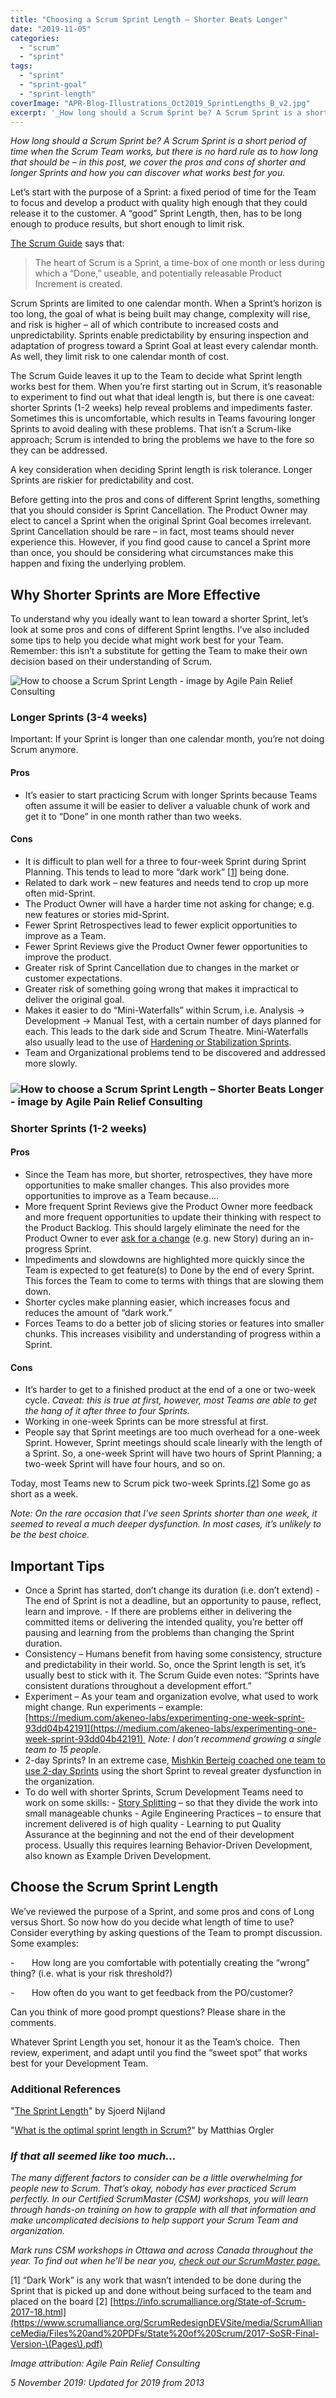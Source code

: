 ```yaml
---
title: "Choosing a Scrum Sprint Length – Shorter Beats Longer"
date: "2019-11-05"
categories: 
  - "scrum"
  - "sprint"
tags: 
  - "sprint"
  - "sprint-goal"
  - "sprint-length"
coverImage: "APR-Blog-Illustrations_Oct2019_SprintLengths_B_v2.jpg"
excerpt: '_How long should a Scrum Sprint be? A Scrum Sprint is a short period of time when the'
---
```


_How long should a Scrum Sprint be? A Scrum Sprint is a short period of time when the Scrum Team works, but there is no hard rule as to how long that should be – in this post, we cover the pros and cons of shorter and longer Sprints and how you can discover what works best for you._

Let’s start with the purpose of a Sprint: a fixed period of time for the Team to focus and develop a product with quality high enough that they could release it to the customer. A “good” Sprint Length, then, has to be long enough to produce results, but short enough to limit risk.

[The Scrum Guide](https://scrumguides.org/scrum-guide.html) says that:

> The heart of Scrum is a Sprint, a time-box of one month or less during which a “Done,” useable, and potentially releasable Product Increment is created.

Scrum Sprints are limited to one calendar month. When a Sprint’s horizon is too long, the goal of what is being built may change, complexity will rise, and risk is higher – all of which contribute to increased costs and unpredictability. Sprints enable predictability by ensuring inspection and adaptation of progress toward a Sprint Goal at least every calendar month. As well, they limit risk to one calendar month of cost.

The Scrum Guide leaves it up to the Team to decide what Sprint length works best for them. When you’re first starting out in Scrum, it’s reasonable to experiment to find out what that ideal length is, but there is one caveat: shorter Sprints (1-2 weeks) help reveal problems and impediments faster. Sometimes this is uncomfortable, which results in Teams favouring longer Sprints to avoid dealing with these problems. That isn’t a Scrum-like approach; Scrum is intended to bring the problems we have to the fore so they can be addressed.

A key consideration when deciding Sprint length is risk tolerance. Longer Sprints are riskier for predictability and cost.

Before getting into the pros and cons of different Sprint lengths, something that you should consider is Sprint Cancellation. The Product Owner may elect to cancel a Sprint when the original Sprint Goal becomes irrelevant. Sprint Cancellation should be rare – in fact, most teams should never experience this. However, if you find good cause to cancel a Sprint more than once, you should be considering what circumstances make this happen and fixing the underlying problem.

## Why Shorter Sprints are More Effective

To understand why you ideally want to lean toward a shorter Sprint, let’s look at some pros and cons of different Sprint lengths. I’ve also included some tips to help you decide what might work best for your Team. Remember: this isn’t a substitute for getting the Team to make their own decision based on their understanding of Scrum.

![How to choose a Scrum Sprint Length - image by Agile Pain Relief Consulting](src/content/blog/choosing-scrum-sprint-length/images/APR-Blog-Illustrations_Oct2019_SprintLengths_A_v1.jpg)

### Longer Sprints (3-4 weeks)

Important: If your Sprint is longer than one calendar month, you’re not doing Scrum anymore.

#### Pros

- It’s easier to start practicing Scrum with longer Sprints because Teams often assume it will be easier to deliver a valuable chunk of work and get it to “Done” in one month rather than two weeks.

#### Cons

- It is difficult to plan well for a three to four-week Sprint during Sprint Planning. This tends to lead to more “dark work” \[[1](#footnotes)\] being done.
- Related to dark work – new features and needs tend to crop up more often mid-Sprint.
- The Product Owner will have a harder time not asking for change; e.g. new features or stories mid-Sprint.
- Fewer Sprint Retrospectives lead to fewer explicit opportunities to improve as a Team.
- Fewer Sprint Reviews give the Product Owner fewer opportunities to improve the product.
- Greater risk of Sprint Cancellation due to changes in the market or customer expectations.
- Greater risk of something going wrong that makes it impractical to deliver the original goal.
- Makes it easier to do “Mini-Waterfalls” within Scrum, i.e. Analysis -> Development -> Manual Test, with a certain number of days planned for each. This leads to the dark side and Scrum Theatre. Mini-Waterfalls also usually lead to the use of [Hardening or Stabilization Sprints](/blog/antipattern-hardening-sprint.html).
- Team and Organizational problems tend to be discovered and addressed more slowly.

### ![How to choose a Scrum Sprint Length – Shorter Beats Longer - image by Agile Pain Relief Consulting](src/content/blog/choosing-scrum-sprint-length/images/APR-Blog-Illustrations_Oct2019_SprintLengths_B_v2.jpg)

### Shorter Sprints (1-2 weeks)

#### Pros

- Since the Team has more, but shorter, retrospectives, they have more opportunities to make smaller changes. This also provides more opportunities to improve as a Team because....
- More frequent Sprint Reviews give the Product Owner more feedback and more frequent opportunities to update their thinking with respect to the Product Backlog. This should largely eliminate the need for the Product Owner to ever [ask for a change](/blog/scrum-by-example-scrum-anti-patterns-unplanned-work-disrupting-the-sprint.html) (e.g. new Story) during an in-progress Sprint.
- Impediments and slowdowns are highlighted more quickly since the Team is expected to get feature(s) to Done by the end of every Sprint. This forces the Team to come to terms with things that are slowing them down.
- Shorter cycles make planning easier, which increases focus and reduces the amount of “dark work.”
- Forces Teams to do a better job of slicing stories or features into smaller chunks. This increases visibility and understanding of progress within a Sprint.

#### Cons

- It’s harder to get to a finished product at the end of a one or two-week cycle. _Caveat: this is true at first, however, most Teams are able to get the hang of it after three to four Sprints._
- Working in one-week Sprints can be more stressful at first.
- People say that Sprint meetings are too much overhead for a one-week Sprint. However, Sprint meetings should scale linearly with the length of a Sprint. So, a one-week Sprint will have two hours of Sprint Planning; a two-week Sprint will have four hours, and so on.

Today, most Teams new to Scrum pick two-week Sprints.\[[2](#footnotes)\] Some go as short as a week.

_Note: On the rare occasion that I've seen Sprints shorter than one week, it seemed to reveal a much deeper dysfunction. In most cases, it’s unlikely to be the best choice._

## Important Tips

- Once a Sprint has started, don’t change its duration (i.e. don’t extend) - The end of Sprint is not a deadline, but an opportunity to pause, reflect, learn and improve. - If there are problems either in delivering the committed items or delivering the intended quality, you’re better off pausing and learning from the problems than changing the Sprint duration.
- Consistency – Humans benefit from having some consistency, structure and predictability in their world. So, once the Sprint length is set, it’s usually best to stick with it. The Scrum Guide even notes: “Sprints have consistent durations throughout a development effort.”
- Experiment – As your team and organization evolve, what used to work might change. Run experiments – example: [https://medium.com/akeneo-labs/experimenting-one-week-sprint-93dd04b42191](https://medium.com/akeneo-labs/experimenting-one-week-sprint-93dd04b42191)  _Note: I don’t recommend growing a single team to 15 people._
- 2-day Sprints? In an extreme case, [Mishkin Berteig coached one team to use 2-day Sprints](https://www.infoq.com/news/2008/09/Short-Iterations-Mishkin-Berteig/) using the short Sprint to reveal greater dysfunction in the organization.
- To do well with shorter Sprints, Scrum Development Teams need to work on some skills: - [Story Splitting](/blog/scrummaster-tales-story-splitting-fun.html) – so that they divide the work into small manageable chunks - Agile Engineering Practices – to ensure that increment delivered is of high quality - Learning to put Quality Assurance at the beginning and not the end of their development process. Usually this requires learning Behavior-Driven Development, also known as Example Driven Development.

## Choose the Scrum Sprint Length

We’ve reviewed the purpose of a Sprint, and some pros and cons of Long versus Short. So now how do you decide what length of time to use? Consider everything by asking questions of the Team to prompt discussion. Some examples:

\-       How long are you comfortable with potentially creating the “wrong” thing? (i.e. what is your risk threshold?)

\-       How often do you want to get feedback from the PO/customer?

Can you think of more good prompt questions? Please share in the comments.

Whatever Sprint Length you set, honour it as the Team’s choice.  Then review, experiment, and adapt until you find the “sweet spot” that works best for your Development Team.

### Additional References

"[The Sprint Length](https://medium.com/serious-scrum/the-sprint-length-4222d383c84a)" by Sjoerd Nijland

"[What is the optimal sprint length in Scrum?](https://hackernoon.com/what-is-the-optimal-sprint-length-in-scrum-368e966f3243)" by Matthias Orgler

### _If that all seemed like too much…_

_The many different factors to consider can be a little overwhelming for people new to Scrum. That’s okay, nobody has ever practiced Scrum perfectly. In our Certified ScrumMaster (CSM) workshops, you will learn through hands-on training on how to grapple with all that information and make uncomplicated decisions to help support your Scrum Team and organization._

_Mark runs CSM workshops in Ottawa and across Canada throughout the year. To find out when he’ll be near you, [check out our ScrumMaster page.](/certified-scrummaster-csm-training)_

\[1\] “Dark Work” is any work that wasn’t intended to be done during the Sprint that is picked up and done without being surfaced to the team and placed on the board \[2\] [https://info.scrumalliance.org/State-of-Scrum-2017-18.html](https://www.scrumalliance.org/ScrumRedesignDEVSite/media/ScrumAllianceMedia/Files%20and%20PDFs/State%20of%20Scrum/2017-SoSR-Final-Version-\(Pages\).pdf)

_Image attribution: Agile Pain Relief Consulting_

_5 November 2019: Updated for 2019 from 2013_
